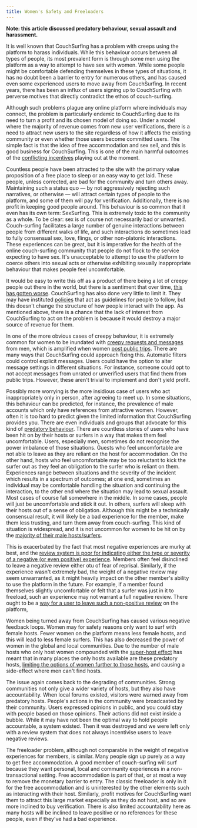 ```yaml
---
title: Women's Safety and Freeloaders
---
```


**Note: this article discussed predatory behaviour, sexual assault and harassment.**

It is well known that CouchSurfing has a problem with creeps using the platform to harass individuals. While this behaviour occurs between all types of people, its most prevalent form is through some men using the platform as a way to attempt to have sex with women. While some people might be comfortable defending themselves in these types of situations, it has no doubt been a barrier to entry for numerous others, and has caused even some experienced users to move away from CouchSurfing. In recent years, there has been an influx of users signing up to CouchSurfing with perverse motives that directly contradict the ethos of couch-surfing.

Although such problems plague any online platform where individuals may connect, the problem is particularly endemic to CouchSurfing due to its need to turn a profit and its chosen model of doing so. Under a model where the majority of revenue comes from new user verifications, there is a need to attract new users to the site regardless of how it affects the existing community or even whether those users become committed users. The simple fact is that the idea of free accommodation and sex sell, and this is good business for CouchSurfing. This is one of the main harmful outcomes of the [conflicting incentives](/issues/profit-and-incentives) playing out at the moment.

Countless people have been attracted to the site with the primary value proposition of a free place to sleep or an easy way to get laid. These people, unless corrected, are bad for the community and turn others away. Maintaining such a status quo — by not aggressively rejecting such narratives, or otherwise — will attract certain types of people to the platform, and some of them will pay for verification. Additionally, there is no profit in keeping good people around. This behaviour is so common that it even has its own term: SexSurfing. This is extremely toxic to the community as a whole. To be clear: sex is of course not necessarily bad or unwanted. Couch-surfing facilitates a large number of genuine interactions between people from different walks of life, and such interactions do sometimes lead to fully consensual sex, love, flings, or other non-platonic interactions. These experiences can be great, but it is imperative for the health of the online couch-surfing community that people do not flock to the service expecting to have sex. It's unacceptable to attempt to use the platform to coerce others into sexual acts or otherwise exhibiting sexually inappropriate behaviour that makes people feel uncomfortable.

It would be easy to write this off as a product of there being a lot of creepy people out there in the world, but there is a sentiment that over time, [this has gotten worse](https://www.reddit.com/r/couchsurfing/comments/7nzrxv/confused_about_people_who_had_bad_experiences/). CouchSurfing has also done very little to limit it. They may have instituted [policies](https://www.couchsurfing.com/about/policies/) that act as guidelines for people to follow, but this doesn't change the structure of how people interact with the app. As mentioned above, there is a chance that the lack of interest from CouchSurfing to act on the problem is because it would destroy a major source of revenue for them.

In one of the more obvious cases of creepy behaviour, it is extremely common for women to be inundated with [creepy requests and messages](https://www.reddit.com/r/couchsurfing/comments/2inf3j/okay_im_really_sick_of_people_using_cs_as_a/) from men, which is amplified when women [post public trips](https://www.reddit.com/r/couchsurfing/comments/5zmxgs/is_anyone_else_getting_creepy_messages_on/). There are many ways that CouchSurfing could approach fixing this. Automatic filters could control explicit messages. Users could have the option to alter message settings in different situations. For instance, someone could opt to not accept messages from unrated or unverified users that find them from public trips. However, these aren't trivial to implement and don't yield profit.

Possibly more worrying is the more insidious case of users who act inappropriately only in person, after agreeing to meet up. In some situations, this behaviour can be predicted, for instance, the prevalence of male accounts which only have references from attractive women. However, often it is too hard to predict given the limited information that CouchSurfing provides you. There are even individuals and groups that advocate for this kind of [predatory behaviour](https://mavericktraveler.com/how-to-bang-couchsurfing-girls-the-complete-guide/). There are countless stories of users who have been hit on by their hosts or surfers in a way that makes them feel uncomfortable. Users, especially men, sometimes do not recognise the power imbalance of those situations. Guests who feel uncomfortable are not able to leave as they are reliant on the host for accommodation. On the other hand, hosts who feel uncomfortable may be too reluctant to kick the surfer out as they feel an obligation to the surfer who is reliant on them. Experiences range between situations and the severity of the incident which results in a spectrum of outcomes; at one end, sometimes an individual may be comfortable handling the situation and continuing the interaction, to the other end where the situation may lead to sexual assault. Most cases of course fall somewhere in the middle. In some cases, people will just be uncomfortable and stick it out. In others, surfers will sleep with their hosts out of a sense of obligation. Although this might be a technically consensual result, it will likely be a bad experience for the member, make them less trusting, and turn them away from couch-surfing. This kind of situation is widespread, and it is not uncommon for women to be hit on by the [majority of their male hosts/surfers](https://www.reddit.com/r/solotravel/comments/6xrymf/where_did_all_the_normal_couchsurfers_go/dmi24r1/).

This is exacerbated by the fact that most negative experiences are murky at best, and the [review system is poor for indicating either the type or severity of a negative (or even positive) experience](/issues/reviews). Members often feel disinclined to leave a negative review either otu of fear of reprisal. Similarly, if the experience wasn't extremely bad, the weight of a negative review may seem unwarranted, as it might heavily impact on the other member's ability to use the platform in the future. For example, if a member found themselves slightly uncomfortable or felt that a surfer was just in it to freeload, such an experience may not warrant a full negative review. There ought to be a [way for a user to leave such a non-positive review](/solutions/reviews) on the platform, 

Women being turned away from CouchSurfing has caused various negative feedback loops. Women may for safety reasons only want to surf with female hosts. Fewer women on the platform means less female hosts, and this will lead to less female surfers. This has also decreased the power of women in the global and local communities. Due to the number of male hosts who only host women compounded with the [super-host effect](/issues/host-matching) has meant that in many places the only hosts available are these predatory hosts, [limiting the options of women further to those hosts](https://www.reddit.com/r/couchsurfing/comments/5f6ofd/rant_couchsurfing_is_not_tinder/), and causing a side-effect where men can't find hosts.

The issue again comes back to the degrading of communities. Strong communities not only give a wider variety of hosts, but they also have accountability. When local forums existed, visitors were warned away from predatory hosts. People's actions in the community were broadcasted by their community. Users expressed opinions in public, and you could stay with people based on those opinions. Their actions did not exist inside a bubble. While it may have not been the optimal way to hold people accountable, a system existed. Then it was destroyed and we were left only with a review system that does not always incentivise users to leave negative reviews.

The freeloader problem, although not comparable in the weight of negative experiences for members, is similar. Many people sign up purely as a way to get free accommodation. A good member of couch-surfing will surf because they want personal, local and community experiences in a non-transactional setting. Free accommodation is part of that, or at most a way to remove the monetary barrier to entry. The classic freeloader is only in it for the free accommodation and is uninterested by the other elements such as interacting with their host. Similarly, profit motives for CouchSurfing want them to attract this large market especially as they do not host, and so are more inclined to buy verification. There is also limited accountability here as many hosts will be inclined to leave positive or no references for these people, even if they've had a bad experience.
